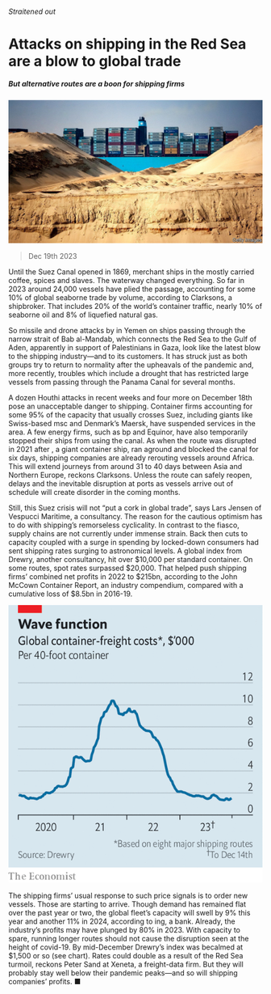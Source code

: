 ###### Straitened out

# Attacks on shipping in the Red Sea are a blow to global trade 

##### But alternative routes are a boon for shipping firms 

![image](images/20231223_WBP501.jpg) 

> Dec 19th 2023 

Until the Suez Canal opened in 1869, merchant ships in the  mostly carried coffee, spices and slaves. The waterway changed everything. So far in 2023 around 24,000 vessels have plied the passage, accounting for some 10% of global seaborne trade by volume, according to Clarksons, a shipbroker. That includes 20% of the world’s container traffic, nearly 10% of seaborne oil and 8% of liquefied natural gas. 

So missile and drone attacks by  in Yemen on ships passing through the narrow strait of Bab al-Mandab, which connects the Red Sea to the Gulf of Aden, apparently in support of Palestinians in Gaza, look like the latest blow to the shipping industry—and to its customers. It has struck just as both groups try to return to normality after the upheavals of the pandemic and, more recently, troubles which include a drought that has restricted large vessels from passing through the Panama Canal for several months. 

A dozen Houthi attacks in recent weeks and four more on December 18th pose an unacceptable danger to shipping. Container firms accounting for some 95% of the capacity that usually crosses Suez, including giants like Swiss-based msc and Denmark’s Maersk, have suspended services in the area. A few energy firms, such as bp and Equinor, have also temporarily stopped their ships from using the canal. As when the route was disrupted in 2021 after , a giant container ship, ran aground and blocked the canal for six days, shipping companies are already rerouting vessels around Africa. This will extend journeys from around 31 to 40 days between Asia and Northern Europe, reckons Clarksons. Unless the route can safely reopen, delays and the inevitable disruption at ports as vessels arrive out of schedule will create disorder in the coming months. 

Still, this Suez crisis will not “put a cork in global trade”, says Lars Jensen of Vespucci Maritime, a consultancy. The reason for the cautious optimism has to do with shipping’s remorseless cyclicality. In contrast to the  fiasco, supply chains are not currently under immense strain. Back then cuts to capacity coupled with a surge in spending by locked-down consumers had sent shipping rates surging to astronomical levels. A global index from Drewry, another consultancy, hit over $10,000 per standard container. On some routes, spot rates surpassed $20,000. That helped push shipping firms’ combined net profits in 2022 to $215bn, according to the John McCown Container Report, an industry compendium, compared with a cumulative loss of $8.5bn in 2016-19. 

![image](images/20231223_WBC778.png) 


The shipping firms’ usual response to such price signals is to order new vessels. Those are starting to arrive. Though demand has remained flat over the past year or two, the global fleet’s capacity will swell by 9% this year and another 11% in 2024, according to ing, a bank. Already, the industry’s profits may have plunged by 80% in 2023. With capacity to spare, running longer routes should not cause the disruption seen at the height of covid-19. By mid-December Drewry’s index was becalmed at $1,500 or so (see chart). Rates could double as a result of the Red Sea turmoil, reckons Peter Sand at Xeneta, a freight-data firm. But they will probably stay well below their pandemic peaks—and so will shipping companies’ profits. ■

